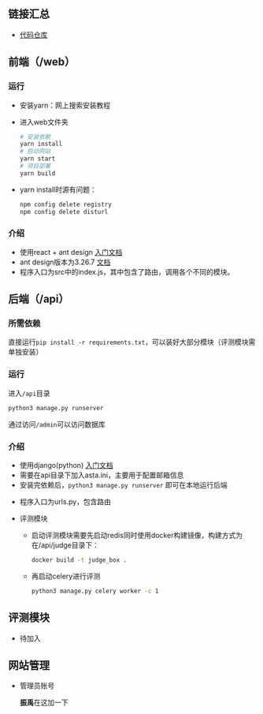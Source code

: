 ## 链接汇总

+ [代码仓库](https://github.com/THU-ASTA-Technology/ASTA_website)

## 前端（/web）

### 运行

- 安装yarn：网上搜索安装教程

- 进入web文件夹

  ```bash
  # 安装依赖
  yarn install
  # 启动网站
  yarn start
  # 项目部署
  yarn build
  ```

- yarn install时源有问题：

  ```bash
  npm config delete registry
  npm config delete disturl
  ```

### 介绍

+ 使用react + ant design [入门文档](#/blog/4)
+ ant design版本为3.26.7 [文档](https://3x.ant.design/docs/react/introduce-cn)
+ 程序入口为src中的index.js，其中包含了路由，调用各个不同的模块。

## 后端（/api）

### 所需依赖

直接运行`pip install -r requirements.txt`，可以装好大部分模块（评测模块需单独安装）

### 运行

进入`/api`目录

```bash
python3 manage.py runserver
```

通过访问`/admin`可以访问数据库

### 介绍

+ 使用django(python) [入门文档](#/blog/3)
+ 需要在api目录下加入asta.ini，主要用于配置邮箱信息
+ 安装完依赖后，`python3 manage.py runserver` 即可在本地运行后端

- 程序入口为urls.py，包含路由

+ 评测模块

  + 启动评测模块需要先启动redis同时使用docker构建镜像，构建方式为在/api/judge目录下：

    ```bash
    docker build -t judge_box .
    ```

  + 再启动celery进行评测

    ```bash
    python3 manage.py celery worker -c 1
    ```

## 评测模块

- 待加入

## 网站管理

- 管理员账号

  **振禹**在这加一下
